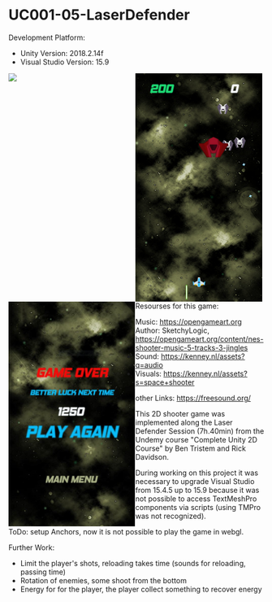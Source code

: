 # UC001-05-LaserDefender

Development Platform: 

+ Unity Version: 2018.2.14f
+ Visual Studio Version: 15.9

<img src="./Screenshots/laserdefender-startmenur.jpg" width="250" align="left">
<img src="./Screenshots/laserdefender-maingame.jpg" width="250" align="left">
<img src="./Screenshots/laserdefender-gameover.jpg" width="250" align="left">

Resourses for this game: 
+ Music: https://opengameart.org Author: SketchyLogic, https://opengameart.org/content/nes-shooter-music-5-tracks-3-jingles
+ Sound: https://kenney.nl/assets?q=audio
+ Visuals: https://kenney.nl/assets?s=space+shooter

other Links: https://freesound.org/

This 2D shooter game was implemented along the Laser Defender Session (7h.40min) 
from the Undemy course "Complete Unity 2D Course" by Ben Tristem and Rick Davidson.

During working on this project it was necessary to upgrade Visual Studio from 15.4.5 
up to 15.9 because it was not possible to access TextMeshPro components via scripts (using TMPro was not recognized).

ToDo: setup Anchors, now it is not possible to play the game in webgl.

Further Work:
+ Limit the player's shots, reloading takes time (sounds for reloading, passing time)
+ Rotation of enemies, some shoot from the bottom
+ Energy for for the player, the player collect something to recover energy
